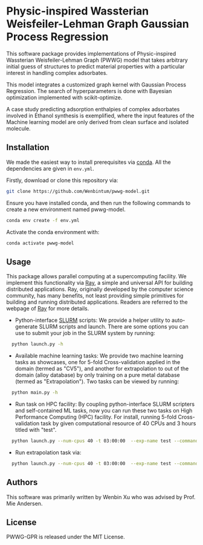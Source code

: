 # Physic-inspired Wassterian Weisfeiler-Lehman Graph Gaussian Process Regression

This software package provides implementations of Physic-inspired Wassterian Weisfeiler-Lehman Graph (PWWG) model that takes arbitrary initial guess of structures to predict material properties with a particular interest in handling complex adsorbates. 

This model integrates a customized graph kernel with Gaussian Process Regression. The search of hyperparameters is done with Bayesian optimization implemented with scikit-optimize.

A case study predicting adsorption enthalpies of complex adsorbates involved in Ethanol synthesis is exemplified, where the input features of the Machine learning model are only derived from clean surface and isolated molecule.


## Installation
We made the easiest way to install prerequisites via [conda](https://conda.io/docs/index.html). All the dependencies are given in `env.yml`.

Firstly, download or clone this repository via:
```bash
git clone https://github.com/Wenbintum/pwwg-model.git
```

Ensure you have installed conda, and then run the following commands to create a new environment named pwwg-model.
```bash
conda env create -f env.yml
```
Activate the conda environment with:
```bash
conda activate pwwg-model
```

## Usage

This package allows parallel computing at a supercomputing facility. We implement this functionality via [Ray](https://docs.ray.io/en/master/index.html), a simple and universal API for building distributed applications. Ray, originally developed by the computer science community, has many benefits, not least providing simple primitives for building and running distributed applications. Readers are referred to the webpage of [Ray](https://docs.ray.io/en/master/index.html) for more details.


- Python-interface [SLURM](https://slurm.schedmd.com/documentation.html) scripts: 
We provide a helper utility to auto-generate SLURM scripts and launch.  There are some options you can use to submit your job in the SLURM system by running:
```bash
  python launch.py -h
```


- Available machine learning tasks:
We provide two machine learning tasks as showcases, one for 5-fold Cross-validation applied in the domain (termed as "CV5"), and another for extrapolation to out of the domain (alloy database) by only training on a pure metal database (termed as "Extrapolation"). Two tasks can be viewed by running:
```bash
  python main.py -h
```


- Run task on HPC facility:
By coupling python-interface SLURM scripters and self-contained ML tasks, now you can run these two tasks on High Performance Computing (HPC) facility. For install, running 5-fold Cross-validation task by given computational resource of 40 CPUs and 3 hours titled with "test".
```bash
  python launch.py --num-cpus 40 -t 03:00:00  --exp-name test --command "python -u main.py --task CV5 --uuid \$redis_password"
```


- Run extrapolation task via:
```bash
  python launch.py --num-cpus 40 -t 03:00:00  --exp-name test --command "python -u main.py --task Extrapolation --uuid \$redis_password"
```

## Authors
This software was primarily written by Wenbin Xu who was advised by Prof. Mie Andersen.

## License
PWWG-GPR is released under the MIT License.
